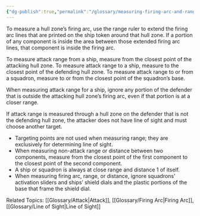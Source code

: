 ```yaml
---
{"dg-publish":true,"permalink":"/glossary/measuring-firing-arc-and-range/"}
---
```


To measure a hull zone’s firing arc, use the range ruler to extend the firing arc lines that are printed on the ship token around that hull zone. If a portion of any component is inside the area between those extended firing arc lines, that component is inside the firing arc.

To measure attack range from a ship, measure from the closest point of the attacking hull zone. To measure attack range to a ship, measure to the closest point of the defending hull zone. To measure attack range to or from a squadron, measure to or from the closest point of the squadron’s base.

When measuring attack range for a ship, ignore any portion of the defender that is outside the attacking hull zone’s firing arc, even if that portion is at a closer range.

If attack range is measured through a hull zone on the defender that is not the defending hull zone, the attacker does not have line of sight and must choose another target.

- Targeting points are not used when measuring range; they are exclusively for determining line of sight.
- When measuring non-attack range or distance between two components, measure from the closest point of the first component to the closest point of the second component.
- A ship or squadron is always at close range and distance 1 of itself.
- When measuring firing arc, range, or distance, ignore squadrons’ activation sliders and ships’ shield dials and the plastic portions of the base that frame the shield dial.

Related Topics: [[Glossary/Attack\|Attack]], [[Glossary/Firing Arc\|Firing Arc]], [[Glossary/Line of Sight\|Line of Sight]]
